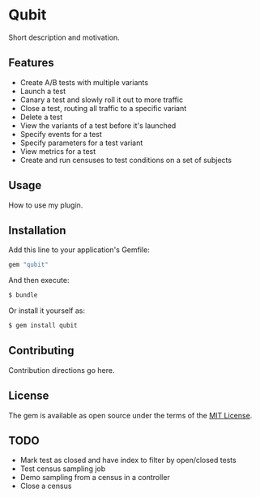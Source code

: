 # Qubit
Short description and motivation.

## Features
* Create A/B tests with multiple variants
* Launch a test
* Canary a test and slowly roll it out to more traffic
* Close a test, routing all traffic to a specific variant
* Delete a test
* View the variants of a test before it's launched
* Specify events for a test
* Specify parameters for a test variant
* View metrics for a test
* Create and run censuses to test conditions on a set of subjects

## Usage
How to use my plugin.

## Installation
Add this line to your application's Gemfile:

```ruby
gem "qubit"
```

And then execute:
```bash
$ bundle
```

Or install it yourself as:
```bash
$ gem install qubit
```

## Contributing
Contribution directions go here.

## License
The gem is available as open source under the terms of the [MIT License](https://opensource.org/licenses/MIT).

## TODO
* Mark test as closed and have index to filter by open/closed tests
* Test census sampling job
* Demo sampling from a census in a controller
* Close a census